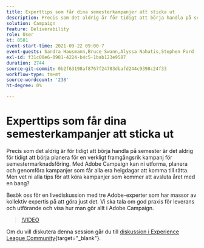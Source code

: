 ```yaml
---
title: Experttips som får dina semesterkampanjer att sticka ut
description: Precis som det aldrig är för tidigt att börja handla på semester är det aldrig för tidigt att börja planera för en verkligt framgångsrik kampanj för semestermarknadsföring. Med Adobe Campaign kan ni utforma, planera och genomföra kampanjer som får alla era helgdagar att komma till rätta. Men vet ni alla tips för att köra kampanjer som kommer att avsluta året med en bang? Besök oss för en livediskussion med tre Adobe-experter som har massor av kollektiv expertis på att göra just det. Vi ska tala om god praxis för leverans och utförande och visa hur man gör allt i Adobe Campaign.
solution: Campaign
feature: Deliverability
role: User
kt: 8581
event-start-time: 2021-09-22 09:00-7
event-guests: Sandra Hausmann,Bruce Swann,Alyssa Nahatis,Stephen Ford
exl-id: f31c00e6-0981-4224-b4c5-1bab123e9587
duration: 2744
source-git-commit: 0b2f63198af8767f24783dbafd244c9398c24f33
workflow-type: tm+mt
source-wordcount: '238'
ht-degree: 0%

---
```


# Experttips som får dina semesterkampanjer att sticka ut

Precis som det aldrig är för tidigt att börja handla på semester är det aldrig för tidigt att börja planera för en verkligt framgångsrik kampanj för semestermarknadsföring. Med Adobe Campaign kan ni utforma, planera och genomföra kampanjer som får alla era helgdagar att komma till rätta. Men vet ni alla tips för att köra kampanjer som kommer att avsluta året med en bang?

Besök oss för en livediskussion med tre Adobe-experter som har massor av kollektiv expertis på att göra just det. Vi ska tala om god praxis för leverans och utförande och visa hur man gör allt i Adobe Campaign.

>[!VIDEO](https://video.tv.adobe.com/v/337219/?quality=12&learn=on)

Om du vill diskutera denna session går du till [diskussion i Experience League Community](https://experienceleaguecommunities.adobe.com/t5/adobe-campaign-classic/questions-and-discussion-for-experience-league-live-ep-3-expert/td-p/425205){target="_blank"}.

